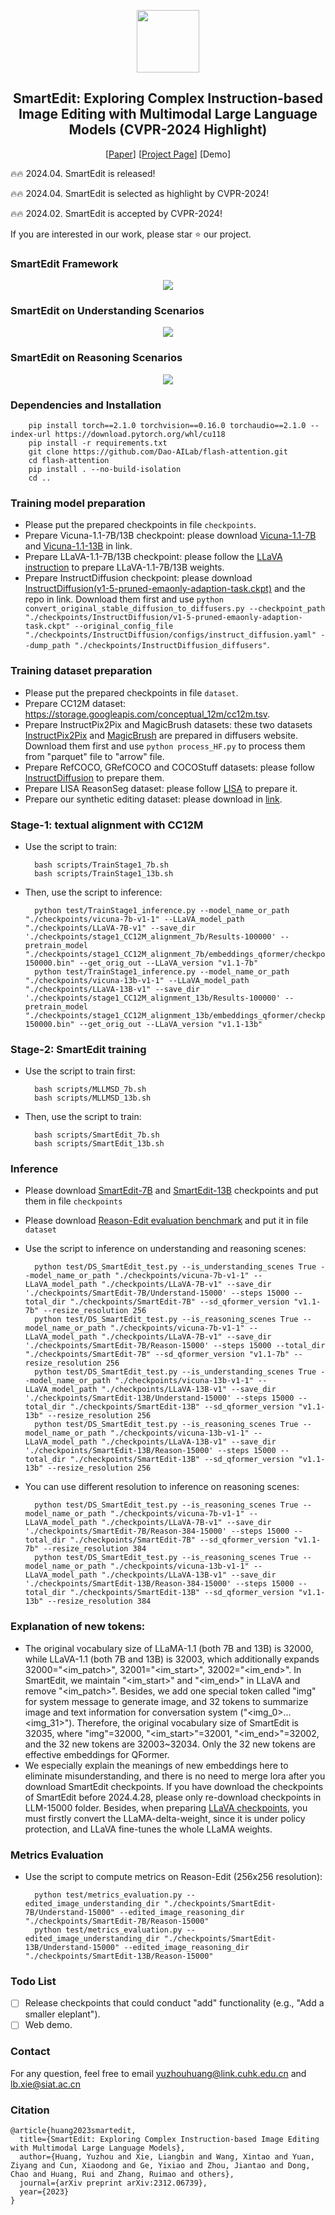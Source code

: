 <!-- ## <div align="center"><b>PhotoMaker</b></div> -->
<p align="center"> <img src="https://yuzhou914.github.io/SmartEdit/assets/Logo.jpg" height=100> </p>
<div align="center">
  
## SmartEdit: Exploring Complex Instruction-based Image Editing with Multimodal Large Language Models (CVPR-2024 Highlight)
[[Paper](https://arxiv.org/abs/2312.06739)]
[[Project Page](https://yuzhou914.github.io/SmartEdit/)]
[Demo] <be>
</div>

🔥🔥 2024.04. SmartEdit is released!

🔥🔥 2024.04. SmartEdit is selected as highlight by CVPR-2024!

🔥🔥 2024.02. SmartEdit is accepted by CVPR-2024!

If you are interested in our work, please star ⭐ our project. 
<br>

### SmartEdit Framework
<p align="center">
  <img src="https://yuzhou914.github.io/SmartEdit/assets/2-SmartEdit.jpg">
</p>


### SmartEdit on Understanding Scenarios
<p align="center">
  <img src="https://yuzhou914.github.io/SmartEdit/assets/3-Understanding.jpg">
</p>

### SmartEdit on Reasoning Scenarios
<p align="center">
  <img src="https://yuzhou914.github.io/SmartEdit/assets/4-Reasoning.jpg">
</p>


### Dependencies and Installation
        pip install torch==2.1.0 torchvision==0.16.0 torchaudio==2.1.0 --index-url https://download.pytorch.org/whl/cu118
        pip install -r requirements.txt 
        git clone https://github.com/Dao-AILab/flash-attention.git
        cd flash-attention
        pip install . --no-build-isolation
        cd ..

### Training model preparation
- Please put the prepared checkpoints in file `checkpoints`.
- Prepare Vicuna-1.1-7B/13B checkpoint: please download [Vicuna-1.1-7B](https://huggingface.co/lmsys/vicuna-7b-v1.1) and [Vicuna-1.1-13B](https://huggingface.co/lmsys/vicuna-13b-v1.1) in link.
- Prepare LLaVA-1.1-7B/13B checkpoint: please follow the [LLaVA instruction](https://github.com/haotian-liu/LLaVA/blob/main/docs/MODEL_ZOO.md) to prepare LLaVA-1.1-7B/13B weights.
- Prepare InstructDiffusion checkpoint: please download [InstructDiffusion(v1-5-pruned-emaonly-adaption-task.ckpt)](https://github.com/cientgu/InstructDiffusion/tree/main) and the repo in link. Download them first and use `python convert_original_stable_diffusion_to_diffusers.py --checkpoint_path "./checkpoints/InstructDiffusion/v1-5-pruned-emaonly-adaption-task.ckpt" --original_config_file "./checkpoints/InstructDiffusion/configs/instruct_diffusion.yaml" --dump_path "./checkpoints/InstructDiffusion_diffusers"`.

### Training dataset preparation
- Please put the prepared checkpoints in file `dataset`.
- Prepare CC12M dataset: https://storage.googleapis.com/conceptual_12m/cc12m.tsv.
- Prepare InstructPix2Pix and MagicBrush datasets: these two datasets [InstructPix2Pix](https://huggingface.co/datasets/timbrooks/instructpix2pix-clip-filtered) and [MagicBrush](https://huggingface.co/datasets/osunlp/MagicBrush) are prepared in diffusers website. Download them first and use `python process_HF.py` to process them from "parquet" file to "arrow" file.
- Prepare RefCOCO, GRefCOCO and COCOStuff datasets: please follow [InstructDiffusion](https://github.com/cientgu/InstructDiffusion/tree/main/dataset) to prepare them.
- Prepare LISA ReasonSeg dataset: please follow [LISA](https://github.com/dvlab-research/LISA#dataset) to prepare it.
- Prepare our synthetic editing dataset: please download in [link](https://drive.google.com/drive/folders/1SMkQe1U9av4YNML5wqOLN7crLiNs0aTF).

### Stage-1: textual alignment with CC12M
- Use the script to train:

        bash scripts/TrainStage1_7b.sh
        bash scripts/TrainStage1_13b.sh
- Then, use the script to inference:

        python test/TrainStage1_inference.py --model_name_or_path "./checkpoints/vicuna-7b-v1-1" --LLaVA_model_path "./checkpoints/LLaVA-7B-v1" --save_dir './checkpoints/stage1_CC12M_alignment_7b/Results-100000' --pretrain_model "./checkpoints/stage1_CC12M_alignment_7b/embeddings_qformer/checkpoint-150000.bin" --get_orig_out --LLaVA_version "v1.1-7b"
        python test/TrainStage1_inference.py --model_name_or_path "./checkpoints/vicuna-13b-v1-1" --LLaVA_model_path "./checkpoints/LLaVA-13B-v1" --save_dir './checkpoints/stage1_CC12M_alignment_13b/Results-100000' --pretrain_model "./checkpoints/stage1_CC12M_alignment_13b/embeddings_qformer/checkpoint-150000.bin" --get_orig_out --LLaVA_version "v1.1-13b"

### Stage-2: SmartEdit training
- Use the script to train first:

        bash scripts/MLLMSD_7b.sh
        bash scripts/MLLMSD_13b.sh
- Then, use the script to train:

        bash scripts/SmartEdit_7b.sh
        bash scripts/SmartEdit_13b.sh

### Inference
- Please download [SmartEdit-7B](https://huggingface.co/TencentARC/SmartEdit-7B) and [SmartEdit-13B](https://huggingface.co/TencentARC/SmartEdit-13B) checkpoints and put them in file `checkpoints`
- Please download [Reason-Edit evaluation benchmark](https://drive.google.com/drive/folders/1QGmye23P3vzBBXjVj2BuE7K3n8gaWbyQ) and put it in file `dataset`

- Use the script to inference on understanding and reasoning scenes:

        python test/DS_SmartEdit_test.py --is_understanding_scenes True --model_name_or_path "./checkpoints/vicuna-7b-v1-1" --LLaVA_model_path "./checkpoints/LLaVA-7B-v1" --save_dir './checkpoints/SmartEdit-7B/Understand-15000' --steps 15000 --total_dir "./checkpoints/SmartEdit-7B" --sd_qformer_version "v1.1-7b" --resize_resolution 256
        python test/DS_SmartEdit_test.py --is_reasoning_scenes True --model_name_or_path "./checkpoints/vicuna-7b-v1-1" --LLaVA_model_path "./checkpoints/LLaVA-7B-v1" --save_dir './checkpoints/SmartEdit-7B/Reason-15000' --steps 15000 --total_dir "./checkpoints/SmartEdit-7B" --sd_qformer_version "v1.1-7b" --resize_resolution 256
        python test/DS_SmartEdit_test.py --is_understanding_scenes True --model_name_or_path "./checkpoints/vicuna-13b-v1-1" --LLaVA_model_path "./checkpoints/LLaVA-13B-v1" --save_dir './checkpoints/SmartEdit-13B/Understand-15000' --steps 15000 --total_dir "./checkpoints/SmartEdit-13B" --sd_qformer_version "v1.1-13b" --resize_resolution 256
        python test/DS_SmartEdit_test.py --is_reasoning_scenes True --model_name_or_path "./checkpoints/vicuna-13b-v1-1" --LLaVA_model_path "./checkpoints/LLaVA-13B-v1" --save_dir './checkpoints/SmartEdit-13B/Reason-15000' --steps 15000 --total_dir "./checkpoints/SmartEdit-13B" --sd_qformer_version "v1.1-13b" --resize_resolution 256
- You can use different resolution to inference on reasoning scenes:

        python test/DS_SmartEdit_test.py --is_reasoning_scenes True --model_name_or_path "./checkpoints/vicuna-7b-v1-1" --LLaVA_model_path "./checkpoints/LLaVA-7B-v1" --save_dir './checkpoints/SmartEdit-7B/Reason-384-15000' --steps 15000 --total_dir "./checkpoints/SmartEdit-7B" --sd_qformer_version "v1.1-7b" --resize_resolution 384
        python test/DS_SmartEdit_test.py --is_reasoning_scenes True --model_name_or_path "./checkpoints/vicuna-13b-v1-1" --LLaVA_model_path "./checkpoints/LLaVA-13B-v1" --save_dir './checkpoints/SmartEdit-13B/Reason-384-15000' --steps 15000 --total_dir "./checkpoints/SmartEdit-13B" --sd_qformer_version "v1.1-13b" --resize_resolution 384

### Explanation of new tokens:
- The original vocabulary size of LLaMA-1.1 (both 7B and 13B) is 32000, while LLaVA-1.1 (both 7B and 13B) is 32003, which additionally expands 32000="<im_patch>", 32001="<im_start>", 32002="<im_end>". In SmartEdit, we maintain "<im_start>" and "<im_end>" in LLaVA and remove "<im_patch>". Besides, we add one special token called "img" for system message to generate image, and 32 tokens to summarize image and text information for conversation system ("<img_0>...<img_31>"). Therefore, the original vocabulary size of SmartEdit is 32035, where "img"=32000, "<im_start>"=32001, "<im_end>"=32002, and the 32 new tokens are 32003~32034. Only the 32 new tokens are effective embeddings for QFormer.
- We especially explain the meanings of new embeddings here to eliminate misunderstanding, and there is no need to merge lora after you download SmartEdit checkpoints. If you have download the checkpoints of SmartEdit before 2024.4.28, please only re-download checkpoints in LLM-15000 folder. Besides, when preparing [LLaVA checkpoints](https://github.com/haotian-liu/LLaVA/blob/main/docs/MODEL_ZOO.md), you must firstly convert the LLaMA-delta-weight, since it is under policy protection, and LLaVA fine-tunes the whole LLaMA weights.

### Metrics Evaluation
- Use the script to compute metrics on Reason-Edit (256x256 resolution):
 
        python test/metrics_evaluation.py --edited_image_understanding_dir "./checkpoints/SmartEdit-7B/Understand-15000" --edited_image_reasoning_dir "./checkpoints/SmartEdit-7B/Reason-15000"
        python test/metrics_evaluation.py --edited_image_understanding_dir "./checkpoints/SmartEdit-13B/Understand-15000" --edited_image_reasoning_dir "./checkpoints/SmartEdit-13B/Reason-15000"

### Todo List
- [ ] Release checkpoints that could conduct "add" functionality (e.g., "Add a smaller eleplant").
- [ ] Web demo.

### Contact
For any question, feel free to email yuzhouhuang@link.cuhk.edu.cn and lb.xie@siat.ac.cn

### Citation	
```
@article{huang2023smartedit,
  title={SmartEdit: Exploring Complex Instruction-based Image Editing with Multimodal Large Language Models},
  author={Huang, Yuzhou and Xie, Liangbin and Wang, Xintao and Yuan, Ziyang and Cun, Xiaodong and Ge, Yixiao and Zhou, Jiantao and Dong, Chao and Huang, Rui and Zhang, Ruimao and others},
  journal={arXiv preprint arXiv:2312.06739},
  year={2023}
}
```
